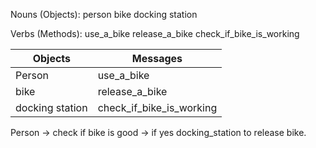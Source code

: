 Nouns (Objects):
person
bike
docking station


Verbs (Methods):
use_a_bike
release_a_bike
check_if_bike_is_working

| Objects | Messages |
|---|---|
|Person | use_a_bike |
|bike | release_a_bike |
|docking station | check_if_bike_is_working |

Person -> check if bike is good -> if yes docking_station to release bike.
